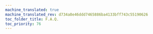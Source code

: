```yaml
---
machine_translated: true
machine_translated_rev: d734a8e46ddd7465886ba4133bff743c55190626
toc_folder_title: F.A.Q.
toc_priority: 76
---
```



